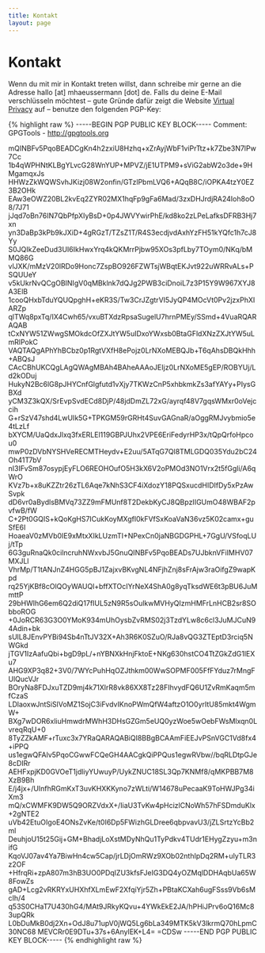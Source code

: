 ```yaml
---
title: Kontakt
layout: page
---
```

# Kontakt
Wenn du mit mir in Kontakt treten willst, dann schreibe mir gerne an die Adresse hallo [at] mhaeussermann [dot] de. 
Falls du deine E-Mail verschlüsseln möchtest – gute Gründe dafür zeigt die Website [Virtual Privacy](https://virtual-privacy.org/) auf – benutze den folgenden PGP-Key:

{% highlight raw %}
-----BEGIN PGP PUBLIC KEY BLOCK-----
Comment: GPGTools - http://gpgtools.org

mQINBFv5PqoBEADCgKn4h2zxiU8Hzhq+xZrAyjWbF1viPrTtz+k7Zbe3N7lPw7Cc
1b4qWPHNtKLBgYLvcG28WnYUP+MPVZ/jE1UTPM9+sViG2abW2o3de+9HMgamqxJs
HHWzZkWQWSvhJKizj08W2onfin/GTzlPbmLVQ6+AQqB8C/iOPKA4tzY0EZ3B2OHk
EAw3eOWZ20BL2kvEq2ZYR02MX1hqFp9gFa6Mad/3zxDHJrdjRA24Ioh8oO8/7J71
jJqd7oBn76IN7QbPfpXIyBsD+0p4JWVYwirPhE/kd8ko2zLPeLafksDFRB3Hj7xn
yn3DaBp3kPb9kJXiD+4gRGzT/TZsZ1T/R4S3ecdjvdAxhYzFH51kYQfc1h7cJ8Yy
S0JQIkZeeDud3UI6IkHwxYrq4kQKMrrPjbw95XOs3pfLby7TOym0/NKq/bMMQ86G
vlJXK/mMzV20lRDo9Honc7ZspBO926FZWTsjWBqtEKJvt922uWRRvALs+PSQUUeY
v5kUkrNvQCgOBINIgV0qMBklnk7dQJg2PWB3ciDnoiL7z3P15Y9W967XYJ8A3ElB
1cooQHxbTduYQUQpghH+eKR3S/Tw3CrJZgtrVI5JyQP4MOcVt0Pv2jzxPhXIARZp
qlTWq8pxTq/IX4Cwh65/vxuBTXdzRpsaSugelU7hrnPMEy/SSmd+4VuaRQARAQAB
tCxNYW51ZWwgSMOkdcOfZXJtYW5uIDxoYWxsb0BtaGFldXNzZXJtYW5uLmRlPokC
VAQTAQgAPhYhBCbz0p1RgtVXfH8ePojz0LrNXoMEBQJb+T6qAhsDBQkHhh+ABQsJ
CAcCBhUKCQgLAgQWAgMBAh4BAheAAAoJEIjz0LrNXoME5gEP/ROBYUj/Ld2kODuj
HukyN2Bc6lG8pJHYCnfGlgfutd1vXjy7TKWzCnP5xhbkmkZs3afYAYy+PIysGBXd
yCM3Z3kQX/SrEvpSvdECd8DjP/48jdDmZL72xG/ayrqf48V7gqsWMxr0oVejccih
G+rSzV47shd4LwUIk5G+TPKGM59rGRHt4SuvGAGnaR/aOggRMJvybmio5e4tLzLf
bXYCM/UaQdxJlxq3fxERLEl119GBPJUhx2VPE6EriFedyrHP3x/tQpQrfoHpcou0
mwP0zDVbNYSHVeRECMTHeydv+E2uu/5ATqG7Ql8TMLGDQ035Ydu2bC24Oh41T7bV
nI3IFvSm87osypjEyFLO6REOHOufO5H3kX6V2oPMOd3NO1Vrx2t5fGgli/A6qWrO
KVz7b+x8uKZZtr26zTL6Aqe7kNhS3CF4iXdozY18PQSxucdHIDIfDy5xPzAwSvpk
dD6vr0aBydlsBMVq73ZZ9mFMUnf8T2DekbKyCJ8QBpzIIGUmO48WBAF2pvfwB/fW
C+2Pt0GQIS+kQoKgHS7ICukKoyMXgfl0kFVfSxKoaVaN36vz5K02camx+guSfE6I
HoaeaV0zMVb0IE9xMtxXIkLUzmTI+NPexCn0jaNBGDGPHL+7GgU/VSfoqLUj/tTp
6G3guRnaQk0cilncruhNWxvbJ5GnuQINBFv5PqoBEADs7UJbknVFiIMHV07MXJLl
VhrMp/T1tANJnZ4HGG5pBJ1ZajxvBKvgNL4NFjhZnj8sFrAjw3raOifgZ9wapKpd
rq25YjKBf8cOlQOyWAUQl+bffXTOcIYrNeX4ShA0g8yqTksdWE6t3pBU6JuMmttP
29bHWlhG6em6Q2diQ17fIUL5zN9R5sOulkwMVHyQIzmHMFrLnHCB2sr8SObboROG
+0JoRCR63G3O0YMoK934mUhOysbZvRMS02j3TzdYLw8c6cl3JuMJCuN94Adin+bk
sUlL8JEnvPYBi94Sb4nTtJV32X+Ah3R6K0SZuO/RJa8vQG3ZTEptD3rciq5NWGkd
jTGV1IzAafuQbi+bgD9pL/+nYBNXkHnjFktoE+NKg630hstCO4TtZGkZdG1lEXu7
AHG9XP3q82+3V0/7WYcPuhHqOZJthkm00WwSOPMF005FfFYduz7rMngFUlQucVJr
BOryNa8FDJxuTZD9mj4k71XlrR8vk86XX8Tz28FIhvydFQ6U1ZvRmKaqm5mfCzaS
LDlaoxwJntSiSlVoMZ1SojC3iFvdvIKnoPWmQfW4aftzO1O0yrItU85mkt4WgmW+
BXg7wDOR6xliuHmwdrMWhH3DHsGZGm5eUQ0yzWoe5wOebFWsMlxqn0LvreqRqU+0
8TyZZkAMF+rTuxc3x7YRaQARAQABiQI8BBgBCAAmFiEEJvPSnVGC1Vd8fx4+iPPQ
us1egwQFAlv5PqoCGwwFCQeGH4AACgkQiPPQus1egwRVbw//bqRLDtpGJe8cDIRr
AEHFxpjKD0GVOeT1jdliyYUwuyP/UykZNUC18SL3Qp7KNMf8/qMKPBB7M8XzB9Bh
E/j4jx+/UInfhRGmKxT3uvKHXKKyno7zWLti/W14678uPecaaK9ToHWJPg34iXm3
mQ/xCWMFK9DW5Q9ORZVdxX+/IiaU3TvKw4pHcizlCNoWh57hFSDmduKlx+2gNTE2
uVb42EtuOIgoE4ONsZvKe/t0I6Dp5FWizhGLDree6qbpvavU3/jZLSrtzYcBb2ml
DeuhjoU15t25Gij+GM+BhadjLoXstMDyNhQu1TyPdkv4TUdr1EHygZzyu+m3nifG
KqoVJ07av4Ya7BiwHn4cw5Cap/jrLDjOmRWz9XOb02nthIpDq2RM+ulyTLR3z2OF
+HfrqRi+zpA807m3hB3UO0PDqIZU3kfsFJeIG3DQ4yOZMqlDDHAqbUa65W8FowZs
gAD+Lcg2vRKRYxUHXhfXLmEwF2XfqiYjr5Zh+PBtaKCXah6ugFSss9Vb6sMcIh/4
q53S0CHaT7U430hG4/MAt9JRkyKQvu+4YWkEkE2JA/hPHiJPrv6oQ16Mc83upQRk
L0bDuMkB0dj2Xn+OdJ8u71upV0jWQ5Lg6bLa349MTK5kV3lkrmQ70hLpmC30NC68
MEVCRr0E9DTu+37s+6AnylEK+L4=
=CDSw
-----END PGP PUBLIC KEY BLOCK-----
{% endhighlight raw %}

